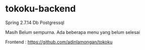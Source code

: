 # tokoku-backend
Spring 2.7.14
Db Postgressql

Masih Belum sempurna. Ada beberapa menu yang belum selesai

Frontend : https://github.com/adinlamongan/tokoku
